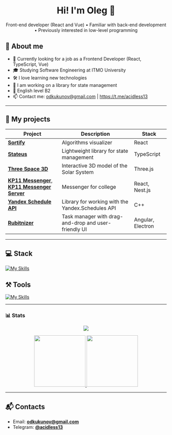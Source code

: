 <h1 align="center">Hi! I'm Oleg 👋</h1>

<p align="center">
  Front-end developer (React and Vue) • Familiar with back-end development • Previously interested in low-level programming
</p>

## 🧠 About me

- 💼 Currently looking for a job as a Frontend Developer (React, TypeScript, Vue)
- 🎓 Studying Software Engineering at ITMO University
- 🛠 I love learning new technologies
- 🌱 I am working on a library for state management
- 💂 English level B2
- 📫 Сontact me: odkukunov@gmail.com | https://t.me/acidless13

---

## 🚀 My projects

| Project | Description | Stack |
|--------|----------|------|
| [**Sortify**](https://github.com/acidless/sortify) | Algorithms visualizer | React |
| [**Stateus**](https://github.com/acidless/stateus) | Lightweight library for state management | TypeScript |
| [**Three Space 3D**](https://github.com/acidless/three-space) | Interactive 3D model of the Solar System | Three.js |
| [**KP11 Messenger**](https://github.com/acidless/kp11-messenger), [**KP11 Messenger Server**](https://github.com/acidless/kp11-messenger-server) | Messenger for college | React, Nest.js |
| [**Yandex Schedule API**](https://github.com/acidless/YandexScheduleAPI) | Library for working with the Yandex.Schedules API | C++ |
| [**Rubitnizer**](https://github.com/acidless/rubitnizer) | Task manager with drag-and-drop and user-friendly UI | Angular, Electron |


---

## 💻 Stack
[![My Skills](https://skillicons.dev/icons?i=js,html,css,react,vue,nodejs,nestjs,git,docker,cpp,php,python,redis,postgresql,mongodb)](https://skillicons.dev)

## ⚒️ Tools
[![My Skills](https://skillicons.dev/icons?i=github,windows,linux,ubuntu,discord,webstorm,phpstorm,clion,pycharm,vim,stackoverflow,postman,obsidian,remix,figma)](https://skillicons.dev)

---

### 📊 Stats
<p align="center">
  <a href="https://github.com/acidless/leetcode">
    <img src="https://img.shields.io/badge/📘_My%20LeetCode%20Solutions-FFA116?style=for-the-badge&logo=leetcode&logoColor=white" />
  </a>
</p>
<p align="center">
  <a href="https://github.com/acidless/leetcode">
    <img src="https://leetcard.jacoblin.cool/acidless" height="160" />
  </a>
  <img src="https://github-readme-stats.vercel.app/api/top-langs/?username=acidless&layout=compact&theme=github_dark" height="160" />
</p>

---

## 📬 Contacts

- Email: **[odkukunov@gmail.com](mailto:odkukunov@gmail.com)**
- Telegram: **[@acidless13](https://t.me/acidless13)**
